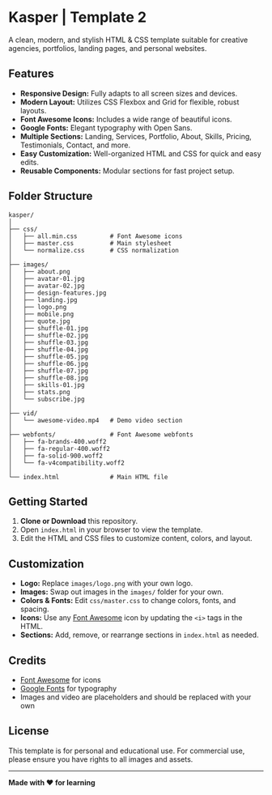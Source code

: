 # Kasper | Template 2

A clean, modern, and stylish HTML & CSS template suitable for creative agencies, portfolios, landing pages, and personal websites.

## Features

- **Responsive Design:** Fully adapts to all screen sizes and devices.
- **Modern Layout:** Utilizes CSS Flexbox and Grid for flexible, robust layouts.
- **Font Awesome Icons:** Includes a wide range of beautiful icons.
- **Google Fonts:** Elegant typography with Open Sans.
- **Multiple Sections:** Landing, Services, Portfolio, About, Skills, Pricing, Testimonials, Contact, and more.
- **Easy Customization:** Well-organized HTML and CSS for quick and easy edits.
- **Reusable Components:** Modular sections for fast project setup.

## Folder Structure

```
kasper/
│
├── css/
│   ├── all.min.css         # Font Awesome icons
│   ├── master.css          # Main stylesheet
│   └── normalize.css       # CSS normalization
│
├── images/
│   ├── about.png
│   ├── avatar-01.jpg
│   ├── avatar-02.jpg
│   ├── design-features.jpg
│   ├── landing.jpg
│   ├── logo.png
│   ├── mobile.png
│   ├── quote.jpg
│   ├── shuffle-01.jpg
│   ├── shuffle-02.jpg
│   ├── shuffle-03.jpg
│   ├── shuffle-04.jpg
│   ├── shuffle-05.jpg
│   ├── shuffle-06.jpg
│   ├── shuffle-07.jpg
│   ├── shuffle-08.jpg
│   ├── skills-01.jpg
│   ├── stats.png
│   └── subscribe.jpg
│
├── vid/
│   └── awesome-video.mp4   # Demo video section
│
├── webfonts/               # Font Awesome webfonts
│   ├── fa-brands-400.woff2
│   ├── fa-regular-400.woff2
│   ├── fa-solid-900.woff2
│   └── fa-v4compatibility.woff2
│
└── index.html              # Main HTML file
```

## Getting Started

1. **Clone or Download** this repository.
2. Open `index.html` in your browser to view the template.
3. Edit the HTML and CSS files to customize content, colors, and layout.

## Customization

- **Logo:** Replace `images/logo.png` with your own logo.
- **Images:** Swap out images in the `images/` folder for your own.
- **Colors & Fonts:** Edit `css/master.css` to change colors, fonts, and spacing.
- **Icons:** Use any [Font Awesome](https://fontawesome.com/icons) icon by updating the `<i>` tags in the HTML.
- **Sections:** Add, remove, or rearrange sections in `index.html` as needed.

## Credits

- [Font Awesome](https://fontawesome.com/) for icons
- [Google Fonts](https://fonts.google.com/) for typography
- Images and video are placeholders and should be replaced with your own

## License

This template is for personal and educational use. For commercial use, please ensure you have rights to all images and assets.

---

**Made with ❤️ for learning**